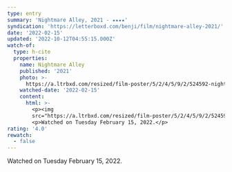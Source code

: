 ```yaml
---
type: entry
summary: 'Nightmare Alley, 2021 - ★★★★'
syndication: 'https://letterboxd.com/benji/film/nightmare-alley-2021/'
date: '2022-02-15'
updated: '2022-10-12T04:55:15.000Z'
watch-of:
  type: h-cite
  properties:
    name: Nightmare Alley
    published: '2021'
    photo: >-
      https://a.ltrbxd.com/resized/film-poster/5/2/4/5/9/2/524592-nightmare-alley-0-600-0-900-crop.jpg?v=778e2ed2f0
    watched-date: '2022-02-15'
    content:
      html: >-
        <p><img
        src="https://a.ltrbxd.com/resized/film-poster/5/2/4/5/9/2/524592-nightmare-alley-0-600-0-900-crop.jpg?v=778e2ed2f0"/></p>
        <p>Watched on Tuesday February 15, 2022.</p>
rating: '4.0'
rewatch:
  - false
---
```

Watched on Tuesday February 15, 2022.
